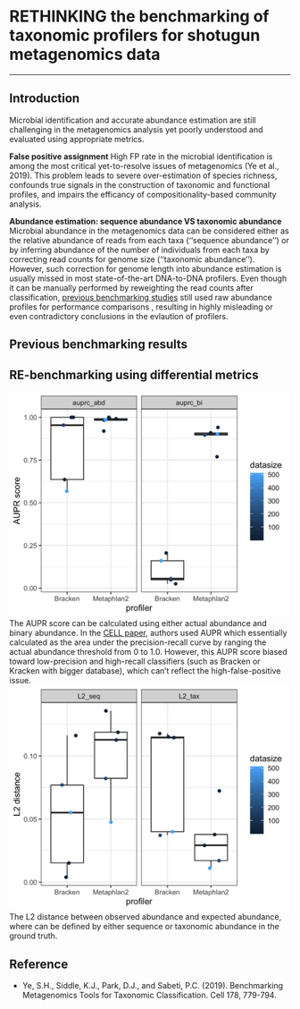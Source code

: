 # RETHINKING the benchmarking of taxonomic profilers for shotugun metagenomics data

***
## Introduction
Microbial identification and accurate abundance estimation are still challenging in the metagenomics analysis yet poorly understood and evaluated using appropriate metrics. 

**False positive assignment** High FP rate in the microbial identification is among the most critical yet-to-resolve issues of metagenomics (Ye et al., 2019). This problem leads to severe over-estimation of species richness, confounds true signals in the construction of taxonomic and functional profiles, and impairs the efficancy of compositionality-based community analysis.

**Abundance estimation: sequence abundance VS taxonomic abundance** Microbial abundance in the metagenomics data can be considered either as the relative abundance of reads from each taxa (‘‘sequence abundance’’) or by inferring abundance of the number of individuals from each taxa by correcting read counts for genome size (‘‘taxonomic abundance’’). However, such correction for genome length into abundance estimation is usually missed in most state-of-the-art DNA-to-DNA profilers. Even though it can be manually performed by reweighting the read counts after classification, [previous benchmarking studies](https://www.sciencedirect.com/science/article/pii/S0092867419307755) still used raw abundance profiles for performance comparisons , resulting in highly misleading or even contradictory conclusions in the evlaution of profilers.

## Previous benchmarking results


## RE-benchmarking using differential metrics

![AUPR](NewSim_auprc_bracken-metaplhan2_boxplot.png)
The AUPR score can be calculated using either actual abundance and binary abundance. In the [CELL paper](https://www.sciencedirect.com/science/article/pii/S0092867419307755), authors used AUPR which essentially calculated as the area under the precision-recall curve by ranging the actual abundance threshold from 0 to 1.0. However, this AUPR score biased toward low-precision and high-recall classifiers (such as Bracken or Kracken with bigger database), which can’t reflect the high-false-positive issue. 
![L2_dist](NewSim_L2.dist_bracken-metaplhan2_boxplot.png)
The L2 distance between observed abundance and expected abundance, where can be defined by either sequence or taxonomic abundance in the ground truth.

## Reference
* Ye, S.H., Siddle, K.J., Park, D.J., and Sabeti, P.C. (2019). Benchmarking Metagenomics Tools for Taxonomic Classification. Cell 178, 779-794.
